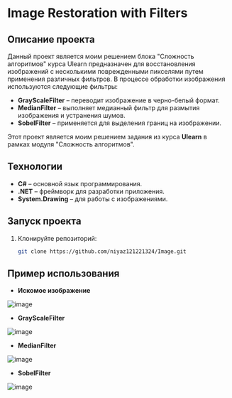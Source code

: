 # Image Restoration with Filters

## Описание проекта
Данный проект является моим решением блока "Сложность алгоритмов" курса Ulearn предназначен для восстановления изображений с несколькими поврежденными пикселями путем применения различных фильтров. В процессе обработки изображения используются следующие фильтры:

- **GrayScaleFilter** – переводит изображение в черно-белый формат.
- **MedianFilter** – выполняет медианный фильтр для размытия изображения и устранения шумов.
- **SobelFilter** – применяется для выделения границ на изображении.

Этот проект является моим решением задания из курса **Ulearn** в рамках модуля "Сложность алгоритмов".

## Технологии
- **C#** – основной язык программирования.
- **.NET** – фреймворк для разработки приложения.
- **System.Drawing** – для работы с изображениями.

## Запуск проекта
1. Клонируйте репозиторий:
   ```sh
   git clone https://github.com/niyaz121221324/Image.git

## Пример использования
- **Искомое изображение**
  
![image](https://github.com/user-attachments/assets/93352dd3-d9b4-4e15-a7c2-48da7b3919ab)

- **GrayScaleFilter**
  
![image](https://github.com/user-attachments/assets/04c47512-4d8b-4ec9-bffd-917e721ef08c)

- **MedianFilter**
  
![image](https://github.com/user-attachments/assets/d8786cc8-91c8-498c-97ca-6dee622f9b63)

- **SobelFilter**
  
![image](https://github.com/user-attachments/assets/04b82d6f-6b86-481b-8c5a-2973d1509a3c)

